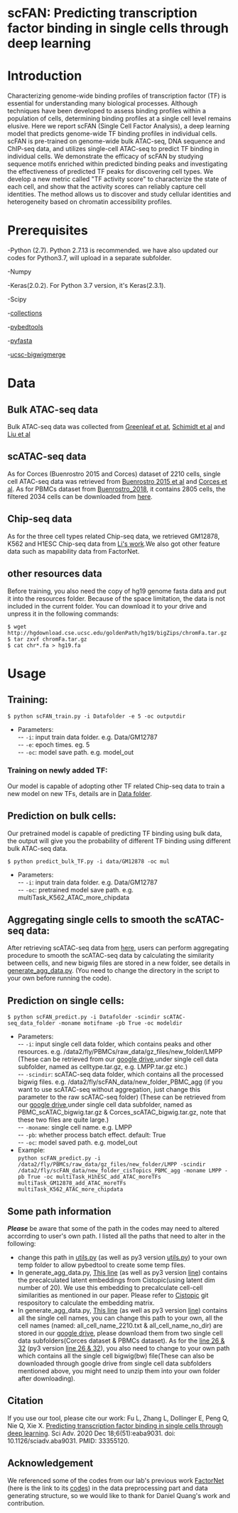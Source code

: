 
# scFAN: Predicting transcription factor binding in single cells through deep learning

# Introduction

Characterizing genome-wide binding profiles of transcription factor (TF) is essential for understanding many biological processes. Although techniques have been developed to assess binding profiles within a population of cells, determining binding profiles at a single cell level remains elusive. Here we report scFAN (Single Cell Factor Analysis), a deep learning model that predicts genome-wide TF binding profiles in individual cells. scFAN is pre-trained on genome-wide bulk ATAC-seq, DNA sequence and ChIP-seq data, and utilizes single-cell ATAC-seq to predict TF binding in individual cells. We demonstrate the efficacy of scFAN by studying sequence motifs enriched within predicted binding peaks and investigating the effectiveness of predicted TF peaks for discovering cell types. We develop a new metric called "TF activity score" to characterize the state of each cell, and show that the activity scores can reliably capture cell identities. The method allows us to discover and study cellular identities and heterogeneity based on chromatin accessibility profiles.

# Prerequisites

-Python (2.7). Python 2.7.13 is recommended. we have also updated our codes for Python3.7, will upload in a separate subfolder. 

-Numpy

-Keras(2.0.2). For Python 3.7 version, it's Keras(2.3.1).

-Scipy

-[collections](https://docs.python.org/2.7/library/collections.html#)

-[pybedtools](https://daler.github.io/pybedtools/main.html)

-[pyfasta](https://pypi.org/project/pyfasta/)

-[ucsc-bigwigmerge](https://anaconda.org/bioconda/ucsc-bigwigmerge)

# Data  
## Bulk ATAC-seq data  
Bulk ATAC-seq data was collected from [Greenleaf et at](https://www.ncbi.nlm.nih.gov/geo/query/acc.cgi?acc=GSE47753), [Schimidt et al](https://www.ncbi.nlm.nih.gov/geo/query/acc.cgi?acc=GSE70482) and [Liu et al](https://www.ahajournals.org/doi/full/10.1161/CIRCRESAHA.116.310456?url_ver=Z39.88-2003&rfr_id=ori%3Arid%3Acrossref.org&rfr_dat=cr_pub%3Dpubmed)
## scATAC-seq data  
As for Corces (Buenrostro 2015 and Corces) dataset of 2210 cells, single cell ATAC-seq data was retrieved from [Buenrostro 2015 et al](https://www.ncbi.nlm.nih.gov/geo/query/acc.cgi?acc=GSE65360) and [Corces et al](https://www.ncbi.nlm.nih.gov/geo/query/acc.cgi?acc=GSE74310). 
As for PBMCs dataset from [Buenrostro_2018](https://www.ncbi.nlm.nih.gov/geo/query/acc.cgi?acc=GSE96772), it contains 2805 cells, the filtered 2034 cells can be downloaded from [here](https://www.dropbox.com/sh/8o8f0xu6cvr46sm/AAB6FMIDvHqnG6h7athgcm5-a/Buenrostro_2018.tar.gz?dl=0).
## Chip-seq data  
As for the three cell types related Chip-seq data, we retrieved GM12878, K562 and H1ESC Chip-seq data from [Li's work](https://genomebiology.biomedcentral.com/articles/10.1186/s13059-019-1642-2#Decs).We also got other feature data such as mapability data from FactorNet.
## other resources data
Before training, you also need the copy of hg19 genome fasta data and put it into the resources folder. Because of the space limitation, the data is not included in the current folder. You can download it to your drive and unpress it in the following commands:  
 <pre><code>$ wget http://hgdownload.cse.ucsc.edu/goldenPath/hg19/bigZips/chromFa.tar.gz 
$ tar zxvf chromFa.tar.gz   
$ cat chr*.fa > hg19.fa 
</code></pre>
# Usage

## Training:
<pre><code>$ python scFAN_train.py -i Datafolder -e 5 -oc outputdir
</code></pre>
* Parameters:  
\-- `-i`: input train data folder. e.g. Data/GM12787  
\-- `-e`: epoch times. eg. 5  
\-- `-oc`: model save path. e.g. model_out  
### Training on newly added TF:
Our model is capable of adopting other TF related Chip-seq data to train a new model on new TFs, details are in [Data folder](https://github.com/sperfu/scFAN/blob/master/Data).  

## Prediction on bulk cells:
Our pretrained model is capable of predicting TF binding using bulk data, the output will give you the probability of different TF binding using different bulk ATAC-seq data.
<pre><code>$ python predict_bulk_TF.py -i data/GM12878 -oc mul
</code></pre>
* Parameters:  
\-- `-i`: input train data folder. e.g. Data/GM12787  
\-- `-oc`: pretrained model save path. e.g. multiTask_K562_ATAC_more_chipdata

## Aggregating single cells to smooth the scATAC-seq data:
After retrieving scATAC-seq data from [here](https://drive.google.com/drive/folders/1R9V53HgpdrjYdFJ04nF_BxjaUfVI7LI1), users can perform aggregating procedure to smooth the scATAC-seq data by calculating the similarity between cells, and new bigwig files are stored in a new folder, see details in [generate_agg_data.py](https://github.com/sperfu/scFAN/blob/master/generate_agg_data.py).  (You need to change the directory in the script to your own before running the code).  
## Prediction on single cells:
<pre><code>$ python scFAN_predict.py -i Datafolder -scindir scATAC-seq_data_folder -moname motifname -pb True -oc modeldir
</code></pre>
* Parameters:  
\-- `-i`: input single cell data folder, which contains peaks and other resources. e.g. /data2/fly/PBMCs/raw_data/gz_files/new_folder/LMPP  (These can be retrieved from our [google drive](https://drive.google.com/drive/folders/1R9V53HgpdrjYdFJ04nF_BxjaUfVI7LI1),under single cell data subfolder, named as celltype.tar.gz, e.g. LMPP.tar.gz etc.)  
\-- `-scindir`: scATAC-seq data folder, which contains all the processed bigwig files. e.g. /data2/fly/scFAN_data/new_folder_PBMC_agg (if you want to use scATAC-seq without aggregation, just change this parameter to the raw scATAC-seq folder)  (These can be retrieved from our [google drive](https://drive.google.com/drive/folders/1R9V53HgpdrjYdFJ04nF_BxjaUfVI7LI1),under single cell data subfolder, named as PBMC_scATAC_bigwig.tar.gz & Corces_scATAC_bigwig.tar.gz, note that these two files are quite large.)  
\-- `-moname`: single cell name. e.g. LMPP  
\-- `-pb`: whether process batch effect. default: True  
\-- `-oc`: model saved path. e.g. model_out  
* Example:  
 `python scFAN_predict.py -i /data2/fly/PBMCs/raw_data/gz_files/new_folder/LMPP -scindir /data2/fly/scFAN_data/new_folder_cisTopics_PBMC_agg -moname LMPP -pb True -oc multiTask_H1hESC_add_ATAC_moreTFs multiTask_GM12878_add_ATAC_moreTFs multiTask_K562_ATAC_more_chipdata`

## Some path information
<strong><em>Please</em></strong> be aware that some of the path in the codes may need to altered accorrding to user's own path. I listed all the paths that need to alter in the following:

* change this path in [utils.py](https://github.com/sperfu/scFAN/blob/4efa63381702676e44e9582eed5903fda428ec20/utils.py#L14) (as well as py3 version [utils.py](https://github.com/sperfu/scFAN/blob/4efa63381702676e44e9582eed5903fda428ec20/python3_codes/utils.py#L14)) to your own temp folder to allow pybedtool to create some temp files.
* In generate_agg_data.py, [This line](https://github.com/sperfu/scFAN/blob/4efa63381702676e44e9582eed5903fda428ec20/generate_agg_data.py#L56) (as well as py3 version [line](https://github.com/sperfu/scFAN/blob/4efa63381702676e44e9582eed5903fda428ec20/python3_codes/generate_agg_data_py3.py#L56)) contains the precalculated latent embeddings from Cistopic(using latent dim number of 20). We use this embedding to precalculate cell-cell similarities as mentioned in our paper. Please refer to [Cistopic](https://github.com/aertslab/cisTopic/tree/76ba23dedb60042bf9610537a0727100c2d4c486) git respository to calculate the embedding matrix.
* In generate_agg_data.py, [This line](https://github.com/sperfu/scFAN/blob/4efa63381702676e44e9582eed5903fda428ec20/generate_agg_data.py#L59) (as well as py3 version [line](https://github.com/sperfu/scFAN/blob/4efa63381702676e44e9582eed5903fda428ec20/python3_codes/generate_agg_data_py3.py#L59)) contains all the single cell names, you can change this path to your own, all the cell names (named: all_cell_name_2210.txt & all_cell_name_no_dir) are stored in our [google drive](https://drive.google.com/drive/folders/1R9V53HgpdrjYdFJ04nF_BxjaUfVI7LI1), please download them from two single cell data subfolders(Corces dataset & PBMCs dataset). As for the [line 26 & 32](https://github.com/sperfu/scFAN/blob/4efa63381702676e44e9582eed5903fda428ec20/generate_agg_data.py#L26) (py3 version [line 26 & 32](https://github.com/sperfu/scFAN/blob/4efa63381702676e44e9582eed5903fda428ec20/python3_codes/generate_agg_data_py3.py#L26)), you also need to change to your own path which contains all the single cell bigwig(bw) file(These can also be downloaded through google drive from single cell data subfolders mentioned above, you might need to unzip them into your own folder after downloading).

## Citation
If you use our tool, please cite our work: Fu L, Zhang L, Dollinger E, Peng Q, Nie Q, Xie X. [Predicting transcription factor binding in single cells through deep learning](https://advances.sciencemag.org/content/6/51/eaba9031). Sci Adv. 2020 Dec 18;6(51):eaba9031. doi: 10.1126/sciadv.aba9031. PMID: 33355120.

## Acknowledgement
We referenced some of the codes from our lab's previous work [FactorNet](https://www.sciencedirect.com/science/article/pii/S1046202318303293) (here is the link to its [codes](https://github.com/uci-cbcl/FactorNet)) in the data preprocessing part and data generating structure, so we would like to thank for Daniel Quang's work and contribution. 
